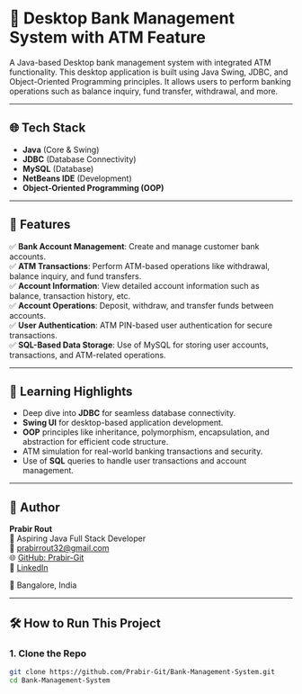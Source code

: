 # 🏦 Desktop Bank Management System with ATM Feature

A Java-based Desktop bank management system with integrated ATM functionality. This desktop application is built using Java Swing, JDBC, and Object-Oriented Programming principles. It allows users to perform banking operations such as balance inquiry, fund transfer, withdrawal, and more. 

---

## 🌐 Tech Stack

- **Java** (Core & Swing)
- **JDBC** (Database Connectivity)
- **MySQL** (Database)
- **NetBeans IDE** (Development)
- **Object-Oriented Programming (OOP)**

---

## 🧩 Features

✅ **Bank Account Management**: Create and manage customer bank accounts.  
✅ **ATM Transactions**: Perform ATM-based operations like withdrawal, balance inquiry, and fund transfers.  
✅ **Account Information**: View detailed account information such as balance, transaction history, etc.  
✅ **Account Operations**: Deposit, withdraw, and transfer funds between accounts.  
✅ **User Authentication**: ATM PIN-based user authentication for secure transactions.  
✅ **SQL-Based Data Storage**: Use of MySQL for storing user accounts, transactions, and ATM-related operations.

---

## 🧠 Learning Highlights

- Deep dive into **JDBC** for seamless database connectivity.  
- **Swing UI** for desktop-based application development.  
- **OOP** principles like inheritance, polymorphism, encapsulation, and abstraction for efficient code structure.  
- ATM simulation for real-world banking transactions and security.  
- Use of **SQL** queries to handle user transactions and account management.

---


## 👤 Author

**Prabir Rout**  
💼 Aspiring Java Full Stack Developer  
📧 [prabirrout32@gmail.com](mailto:prabirrout32@gmail.com)  
🌐 [GitHub: Prabir-Git](https://github.com/Prabir-Git)  
🔗 [LinkedIn](https://www.linkedin.com/in/prabir-rout32/)

📍 Bangalore, India

---

## 🛠 How to Run This Project

### 1. Clone the Repo

```bash
git clone https://github.com/Prabir-Git/Bank-Management-System.git
cd Bank-Management-System
